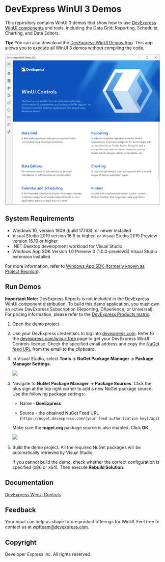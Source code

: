 # DevExpress WinUI 3 Demos

This repository contains WinUI 3 demos that show how to use [DevExpress WinUI components](https://www.devexpress.com/winui/) and tools, including the Data Grid, Reporting, Scheduler, Charting, and Data Editors.

**Tip:** You can also download the [DevExpress WinUI Demos App](https://demos.devexpress.com/winui/). This app allows you to execute all WinUI 3 demos without compiling the code.

![](/images/demos-winui.png)

## System Requirements

* Windows 10, version 1809 (build 17763), or newer installed
* Visual Studio 2019 version 16.9 or higher, or Visual Studio 2019 Preview version 16.10 or higher
* .NET Desktop development workload for Visual Studio
* Windows App SDK Version 1.0 Preview 3 (1.0.0-preview3) Visual Studio extension installed

For more information, refer to [Windows App SDK (formerly known as Project Reunion)](https://docs.microsoft.com/en-us/windows/apps/windows-app-sdk/).

## Run Demos

**Important Note:** DevExpress Reports is not included in the DevExpress WinUI component distribution. To build this demo application, you must own an active DevExpress Subscription (Reporting, DXperience, or Universal). For pricing information, please refer to the [DevExpress Products matrix](https://www.devexpress.com/subscriptions/reporting/#Pricing).

1. Open the demo project.

2. Use your DevExpress credentials to log into [devexpress.com](https://devexpress.com/). Refer to the [devexpress.com/winui-free](https://devexpress.com/winui-free) page to get your DevExpress WinUI Controls license. Check the specified email address and copy the [NuGet feed URL](xref:116042) from the email to the clipboard.

3. In Visual Studio, select **Tools -> NuGet Package Manager -> Package Manager Settings**.

    ![](/images/package-manager-settings.png)

4. Navigate to **NuGet Package Manager -> Package Sources**. Click the plus sign at the top right corner to add a new NuGet package source. Use the following package settings:

    * Name - **DevExpress**

    * Source - the obtained NuGet Feed URL (`https://nuget.devexpress.com/{your feed authorization key}/api`)

    Make sure the **nuget.org** package source is also enabled. Click **OK**.
    
    ![](/images/package-sources.png)

5. Build the demo project. All the required NuGet packages will be automatically retrieved by Visual Studio.

    If you cannot build the demo, check whether the correct configuration is specified (x86 or x64). Then execute **Rebuild Solution**.


## Documentation

[DevExpress WinUI Controls](https://docs.devexpress.com/WinUI/402541/winui-controls)

## Feedback

Your input can help us shape future product offerings for WinUI. Feel free to contact us at wpfteam@devexpress.com.

## Copyright

Developer Express Inc. All rights reserved.
